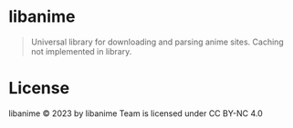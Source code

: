# libanime
> Universal library for downloading and parsing anime sites.
Caching not implemented in library.

# License
libanime © 2023 by libanime Team is licensed under CC BY-NC 4.0 
